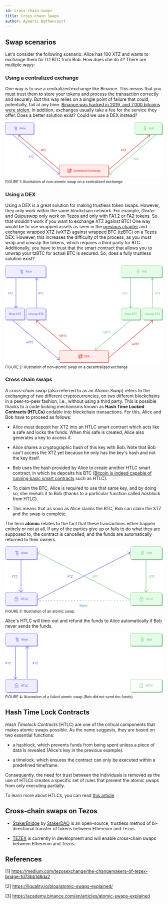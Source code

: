 ```yaml
---
id: cross-chain-swaps
title: Cross-chain Swaps
author: Aymeric Bethencourt
---
```


## Swap scenarios
Let's consider the following scenario: Alice has 100 XTZ and wants to exchange them for 0.1 BTC from Bob. How does she do it? There are multiple ways:

### Using a centralized exchange
One way is to use a centralized exchange like Binance. This means that you must trust them to store your tokens and process the transaction correctly and securely. But this way relies on a single point of failure that could, potentially, fail at any time. [Binance was hacked in 2019, and 7,000 bitcoins were stolen.](https://www.binance.com/en/blog/336904059293999104/Security-Incident-Recap) In addition, exchanges usually take a fee for the service they offer. Does a better solution exist? Could we use a DEX instead?

![](../../static/img/defi/swap-cex.svg)
<small className="figure">FIGURE 1: Illustration of non-atomic swap on a centralized exchange</small>

### Using a DEX
Using a DEX is a great solution for making trustless token swaps. However, they only work within the same blockchain network. For example, _Dexter_ and _Quipuswap_ only work on Tezos and only with FA1.2 or FA2 tokens. So that wouldn't work if you want to exchange XTZ against BTC! One way would be to use wrapped assets as seen in the [previous chapter](defi/wrapped-assets) and exchange wrapped XTZ (wXTZ) against wrapped BTC (tzBTC) on a Tezos DEX. However, this increases the difficulty of the process, as you must wrap and unwrap the tokens, which requires a third party for BTC. Additionally, you have to trust that the smart contract that allows you to unwrap your tzBTC for actual BTC is secured. So, does a fully trustless solution exist?

![](../../static/img/defi/swap-dex.svg)
<small className="figure">FIGURE 2: Illustration of non-atomic swap on a decentralized exchange</small>

### Cross chain swaps
A _cross-chain swap_ (also referred to as an _Atomic Swap_) refers to the exchanging of two different cryptocurrencies, on two different blockchains in a peer-to-peer fashion, i.e., without using a third party. This is possible thanks to a code locking mechanisms known as **Hash Time Locked Contracts (HTLCs)** codable into blockchain transactions. For this, Alice and Bob have to proceed as follows:

- Alice must deposit her XTZ into an HTLC smart contract which acts like a safe and locks the funds. When this safe is created, Alice also generates a key to access it.

- Alice shares a cryptographic hash of this key with Bob. Note that Bob can't access the XTZ yet because he only has the key's hash and not the key itself.

- Bob uses the hash provided by Alice to create another HTLC smart contract, in which he deposits his BTC ([Bitcoin is indeed capable of running basic smart contracts](/blockchain-basics/smart-contracts) such as HTLC). 

- To claim the BTC, Alice is required to use that same key, and by doing so, she reveals it to Bob (thanks to a particular function called _hashlock_ from HTLC). 

- This means that as soon as Alice claims the BTC, Bob can claim the XTZ and the swap is complete.

The term **atomic** relates to the fact that these transactions either happen entirely or not at all. If any of the parties give up or fails to do what they are supposed to, the contract is cancelled, and the funds are automatically returned to their owners.

![](../../static/img/defi/atomic-swap.svg)
<small className="figure">FIGURE 3: Illustration of an atomic swap.</small>

Alice's HTLC will time-out and refund the funds to Alice automatically if Bob never sends the funds. 

![](../../static/img/defi/atomic-swap-fail.svg)
<small className="figure">FIGURE 4: Illustration of a failed atomic swap (Bob did not send the funds).</small>

## Hash Time Lock Contracts
_Hash Timelock Contracts_ (HTLC) are one of the critical components that makes atomic swaps possible. As the name suggests, they are based on two essential functions: 

- a hashlock, which prevents funds from being spent unless a piece of data is revealed (Alice's key in the previous example).
  
- a timelock, which ensures the contract can only be executed within a predefined timeframe. 

Consequently, the need for trust between the individuals is removed as the use of HTLCs creates a specific set of rules that prevent the atomic swaps from only executing partially.

To learn more about HTLCs, you can read [this article](https://medium.com/blockchainio/what-are-atomic-swaps-bc1d034634c9).

## Cross-chain swaps on Tezos
- [StakerBridge](https://medium.com/stakerdao/stakerbridge-eth-tez-is-live-1841cb75557d) by [StakerDAO](https://www.stakerdao.com/) is an open-source, trustless method of bi-directional transfer of tokens between Ethereum and Tezos.
  
- [TEZEX](https://tezex.io/) is currently in development and will enable cross-chain swaps between Ethereum and Tezos.
  
## References

[1] https://medium.com/tezosexchange/the-changemakers-of-tezex-bridge-fd73bb1d8da2

[2] https://liquality.io/blog/atomic-swaps-explained/

[3] https://academy.binance.com/en/articles/atomic-swaps-explained
